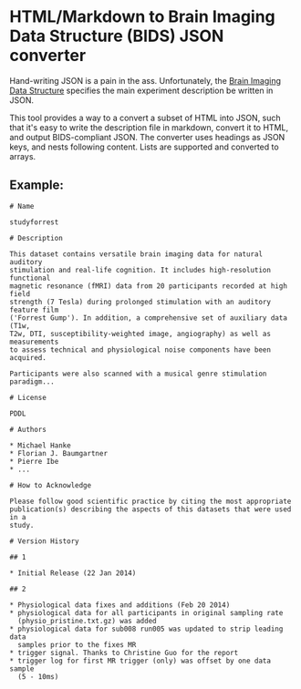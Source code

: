 # HTML/Markdown to Brain Imaging Data Structure (BIDS) JSON converter

Hand-writing JSON is a pain in the ass. Unfortunately, the [Brain Imaging Data Structure](http://bids.neuroimaging.io/) specifies the main experiment description be written in JSON.

This tool provides a way to a convert a subset of HTML into JSON, such that it's easy to write the description file in markdown, convert it to HTML, and output BIDS-compliant JSON. The converter uses headings as JSON keys, and nests following content. Lists are supported and converted to arrays.

## Example:

```
# Name

studyforrest

# Description

This dataset contains versatile brain imaging data for natural auditory
stimulation and real­-life cognition. It includes high­-resolution functional
magnetic resonance (fMRI) data from 20 participants recorded at high field
strength (7 Tesla) during prolonged stimulation with an auditory feature film
('Forrest Gump'). In addition, a comprehensive set of auxiliary data (T1w,
T2w, DTI, susceptibility-weighted image, angiography) as well as measurements
to assess technical and physiological noise components have been acquired.

Participants were also scanned with a musical genre stimulation paradigm...

# License

PDDL

# Authors

* Michael Hanke
* Florian J. Baumgartner
* Pierre Ibe
* ...

# How to Acknowledge

Please follow good scientific practice by citing the most appropriate
publication(s) describing the aspects of this datasets that were used in a
study.

# Version History

## 1

* Initial Release (22 Jan 2014)

## 2

* Physiological data fixes and additions (Feb 20 2014)
* physiological data for all participants in original sampling rate
  (physio_pristine.txt.gz) was added
* physiological data for sub008 run005 was updated to strip leading data
  samples prior to the fixes MR
* trigger signal. Thanks to Christine Guo for the report
* trigger log for first MR trigger (only) was offset by one data sample
  (5­ - 10ms)

```